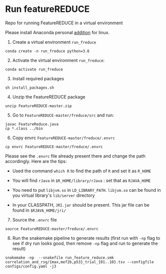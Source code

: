 # Run featureREDUCE
Repo for running FeatureREDUCE in a virtual environment

Please install Anaconda personal [addition](https://www.anaconda.com/products/distribution) for linux. 



1. Create a virtual environment `run_freduce`

```
conda create -n run_freduce python=3.6
```

2. Activate the virtual environment `run_freduce`:

```
conda activate run_freduce
```

3. Install required packages

```
sh install_packages.sh
```

4. Unzip the FeatureREDUCE package

```
unzip FeatureREDUCE-master.zip
```

5. Go to `FeatureREDUCE-master/freduce/src` and run:

```
javac FeatureReduce.java
cp *.class ../bin
```

6. Copy envrc `FeatureREDUCE-master/freduce/.envrc`

```
cp envrc FeatureREDUCE-master/freduce/.envrc 
```

Please see the `.envrc` file already present there and change the path accordingly. Here are the tips:

- Used the command `which R` to find the path of `R` and set it as `R_HOME`

- You will find `rJava` in `$R_HOME/library/rJava` : set that as `RJAVA_HOME` 

- You need to put `libjvm.so` in `LD_LIBRARY_PATH`. `libjvm.so` can be found in you virtual library's `lib/server` directory

- In your CLASSPATH, `JRI.jar` should be present. This jar file can be found in `$RJAVA_HOME/jri/` 


7. Source the `.envrc` file

```
source FeatureREDUCE-master/freduce/.envrc
```

8. Run the snakemake pipeline to generate results (first run with `-np` flag to see if dry run looks good, then remove `-np` flag and run to generate the result)
```
snakemake -np  --snakefile run_feature_reduce.smk correlation_and_rsq/{max,mef2b,p53}_trial_{01..10}.tsv --configfile configs/config.yaml -j3
```

